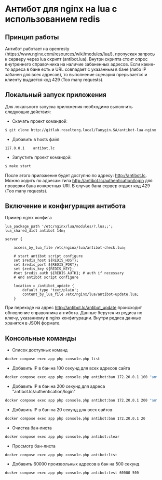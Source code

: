 # Антибот для nginx на lua с использованием redis

## Принцип работы
Антибот работает на openresty (https://www.nginx.com/resources/wiki/modules/lua/), пропуская запросы к серверу через lua скрипт (antibot.lua). Внутри скрипта стоит опрос внутреннего справочника на наличие забаненных адресов. Если какие-то адреса в бане есть и URL совпадает с указанным в бане (либо IP забанен для всех адресов), то выполнение сценария прерывается и клиенту выдается код 429 (Too many requests).

## Локальный запуск приложения
Для локального запуска приложения необходимо выполнить следующие действия:
* Скачать проект командой:
```bash
$ git clone http://gitlab.roseltorg.local/Tanygin.SA/antibot-lua-nginx --config core.autocrlf=input
```

* Добавить в hosts файл

```text
127.0.0.1    antibot.lc
```

* Запустить проект командой:
```bash
$ make start
```
После этого приложение будет доступно по адресу: http://antibot.lc.
Можно ходить по адресам типа http://antibot.lc/authentication/login для проверки бана конкретных URI. В случае бана сервер отдаст код 429 (Too many requests).

## Включение и конфигурация антибота
Пример nginx конфига
```text
lua_package_path '/etc/nginx/lua/modules/?.lua;;';
lua_shared_dict antibot 14m;

server {

    access_by_lua_file /etc/nginx/lua/antibot-check.lua;

    # start antibot script configure
    set $redis_host ${REDIS_HOST};
    set $redis_port ${REDIS_PORT};
    set $redis_key ${REDIS_KEY};
    #set $redis_auth ${REDIS_AUTH}; # auth if necessary
    # end antibot script configure

    location = /antibot_update {
        default_type 'text/plain';
        content_by_lua_file /etc/nginx/lua/antibot-update.lua;
    }
```
При переходе на адрес http://antibot.lc/antibot_update происходит обновление справочника антибота. Данные берутся из редиса по ключу, указанному в nginx конфигурации. Внутри редиса данные хранятся в JSON формате.

## Консольные команды
* Список доступных команд
```bash
docker compose exec app php console.php list
```

* Добавить IP в бан на 100 секунд для всех адресов сайта
```bash
docker compose exec app php console.php antibot:ban 172.20.0.1 100 "antibot.lc"
```

* Добавить IP в бан на 200 секунд для адреса "antibot.lc/authentication/login" 
```bash
docker compose exec app php console.php antibot:ban 172.20.0.1 200 "antibot.lc/authentication/login"  
```

* Добавить IP в бан на 20 секунд для всех сайтов 
```bash
docker compose exec app php console.php antibot:ban 172.20.0.1 20 
```

* Очистка бан-листа
```bash
docker compose exec app php console.php antibot:clear 
```

* Просмотр бан-листа
```bash
docker compose exec app php console.php antibot:list 
```

* Добавить 60000 произвольных адресов в бан на 500 секунд
```bash
docker compose exec app php console.php antibot:test 60000 500 
```